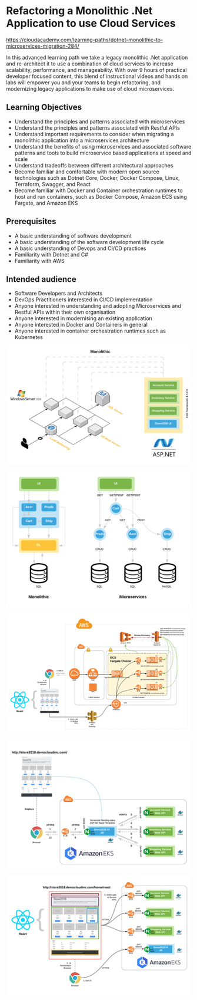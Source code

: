 # Refactoring a Monolithic .Net Application to use Cloud Services

https://cloudacademy.com/learning-paths/dotnet-monolithic-to-microservices-migration-284/

In this advanced learning path we take a legacy monolithic .Net application and re-architect it to use a combination of cloud services to increase scalability, performance, and manageability. With over 9 hours of practical developer focused content, this blend of instructional videos and hands on labs will empower you and your teams to begin refactoring, and modernizing legacy applications to make use of cloud microservices.  

## Learning Objectives

* Understand the principles and patterns associated with microservices
* Understand the principles and patterns associated with Restful APIs
* Understand important requirements to consider when migrating a monolithic application into a microservices architecture
* Understand the benefits of using microservices and associated software patterns and tools to build microservice based applications at speed and scale
* Understand tradeoffs between different architectural approaches 
* Become familiar and comfortable with modern open source technologies such as Dotnet Core, Docker, Docker Compose, Linux, Terraform, Swagger, and React
* Become familiar with Docker and Container orchestration runtimes to host and run containers, such as Docker Compose, Amazon ECS using Fargate, and Amazon EKS

## Prerequisites

* A basic understanding of software development
* A basic understanding of the software development life cycle
* A basic understanding of Devops and CI/CD practices
* Familiarity with Dotnet and C#
* Familiarity with AWS

## Intended audience

* Software Developers and Architects
* DevOps Practitioners interested in CI/CD implementation
* Anyone interested in understanding and adopting Microservices and Restful APIs within their own organisation
* Anyone interested in modernising an existing application
* Anyone interested in Docker and Containers in general
* Anyone interested in container orchestration runtimes such as Kubernetes

![Alt text](Docs/Monolithic.png?raw=true "Monolithic")

![Alt text](Docs/Microservices.png?raw=true "Microservices")

![Alt text](Docs/APIGatewayECSServiceDiscovery.png?raw=true "APIGateway ECS and ServiceDiscovery")

![Alt text](Docs/EKSRazorTemplating.png?raw=true "EKS Razor Templating")

![Alt text](Docs/EKSReactComponentsCalling.png?raw=true "EKS React Components Calling")
